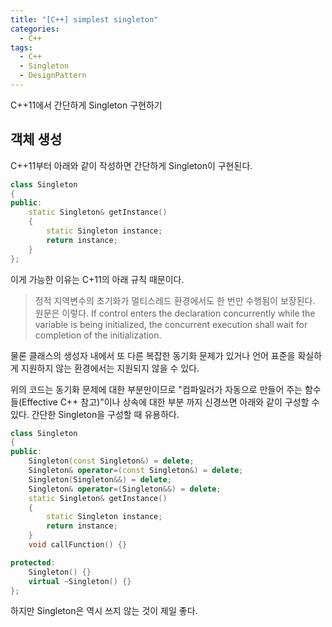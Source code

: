 ```yaml
---
title: "[C++] simplest singleton"
categories:
  - C++
tags:
  - C++
  - Singleton
  - DesignPattern
---
```


C++11에서 간단하게 Singleton 구현하기  

## 객체 생성
C++11부터 아래와 같이 작성하면 간단하게 Singleton이 구현된다.
```cpp
class Singleton
{
public:
    static Singleton& getInstance()
    {
        static Singleton instance;
        return instance;
    }
};
```
이게 가능한 이유는 C+11의 아래 규칙 때문이다.
> 정적 지역변수의 초기화가 멀티스레드 환경에서도 한 번만 수행됨이 보장된다.  
원문은 이렇다.
> If control enters the declaration concurrently while the variable is being initialized, the concurrent execution shall wait for completion of the initialization.

물론 클래스의 생성자 내에서 또 다른 복잡한 동기화 문제가 있거나 언어 표준을 확실하게 지원하지 않는 환경에서는 지원되지 않을 수 있다.

위의 코드는 동기화 문제에 대한 부분만이므로 "컴파일러가 자동으로 만들어 주는 함수들(Effective C++ 참고)"이나 상속에 대한 부분 까지 신경쓰면 아래와 같이 구성할 수 있다.
간단한 Singleton을 구성할 때 유용하다.
```cpp
class Singleton
{
public:
    Singleton(const Singleton&) = delete;
    Singleton& operator=(const Singleton&) = delete;
    Singleton(Singleton&&) = delete;
    Singleton& operator=(Singleton&&) = delete;
    static Singleton& getInstance()
    {
        static Singleton instance;
        return instance;
    }
    void callFunction() {}

protected:
    Singleton() {}
    virtual ~Singleton() {}
};
```

하지만 Singleton은 역시 쓰지 않는 것이 제일 좋다.
